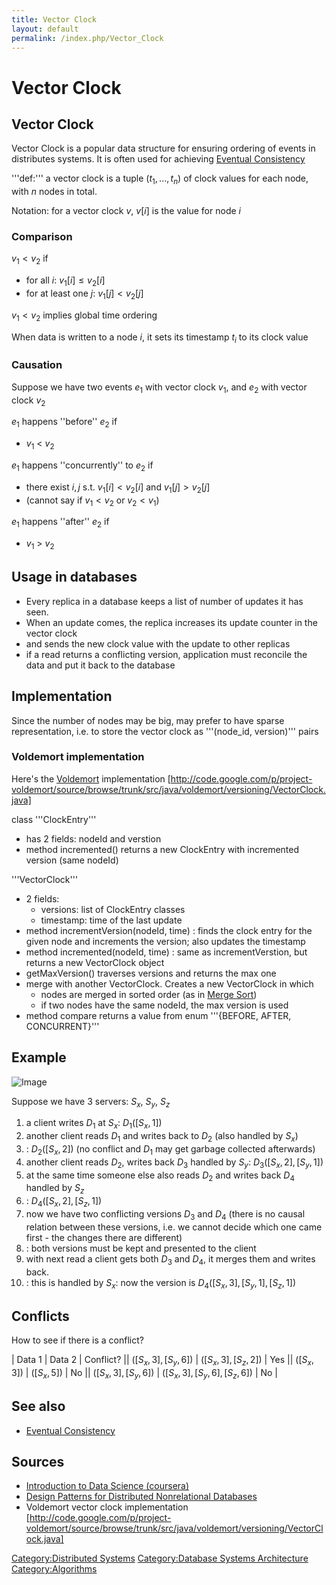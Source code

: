 ```yaml
---
title: Vector Clock
layout: default
permalink: /index.php/Vector_Clock
---
```


# Vector Clock

## Vector Clock
Vector Clock is a popular data structure for ensuring ordering of events in distributes systems. It is often used for achieving [Eventual Consistency](Eventual_Consistency)


'''def:''' a vector clock is a tuple $(t_1, ..., t_n)$  of clock values for each node, with $n$ nodes in total. 

Notation:
for a vector clock $v$, $v[i]$ is the value for node $i$ 

### Comparison
$v_1 < v_2$ if
- for all $i$: $v_1[i] \leqslant v_2[i]$
- for at least one $j$: $v_1[j] < v_2[j]$

$v_1 < v_2$ implies global time ordering 

When data is written to a node $i$, it sets its timestamp $t_i$ to its clock value


### Causation
Suppose we have two events $e_1$ with vector clock $v_1$, and $e_2$ with vector clock $v_2$

$e_1$ happens ''before'' $e_2$ if
- $v_1$ < $v_2$

$e_1$ happens ''concurrently'' to $e_2$ if
- there exist $i, j$ s.t. $v_1[i] < v_2[i]$ and $v_1[j] > v_2[j]$
- (cannot say if $v_1 < v_2$ or $v_2 < v_1$)

$e_1$ happens ''after'' $e_2$ if
- $v_1$ > $v_2$ 


## Usage in databases
- Every replica in a database keeps a list of number of updates it has seen. 
- When an update comes, the replica increases its update counter in the vector clock 
- and sends the new clock value with the update to other replicas
- if a read returns a conflicting version, application must reconcile the data and put it back to the database


## Implementation
Since the number of nodes may be big, may prefer to have sparse representation, i.e. to store the vector clock as '''(node_id, version)''' pairs


### Voldemort implementation
Here's the [Voldemort](http://www.project-voldemort.com/voldemort/) implementation [http://code.google.com/p/project-voldemort/source/browse/trunk/src/java/voldemort/versioning/VectorClock.java]


class '''ClockEntry'''
- has 2 fields: nodeId and verstion
- method incremented() returns a new ClockEntry with incremented version (same nodeId)


'''VectorClock'''
- 2 fields:
  - versions: list of ClockEntry classes
  - timestamp: time of the last update
- method incrementVersion(nodeId, time)
: finds the clock entry for the given node and increments the version; also updates the timestamp
- method incremented(nodeId, time)
: same as incrementVerstion, but returns a new VectorClock object
- getMaxVersion() traverses versions and returns the max one
- merge with another VectorClock. Creates a new VectorClock in which
  - nodes are merged in sorted order (as in [Merge Sort](Merge_Sort))
  - if two nodes have the same nodeId, the max version is used
- method compare returns a value from enum '''{BEFORE, AFTER, CONCURRENT}'''


## Example
<img src="https://raw.github.com/alexeygrigorev/ulb-adb-project-couchbd/master/report/images/vector-clock-ex.png" alt="Image">

Suppose we have 3 servers: $S_x$, $S_y$, $S_z$
1. a client writes $D_1$ at $S_x$: $D_1([S_x, 1])$
1. another client reads $D_1$ and writes back to $D_2$ (also handled by $S_x$)
1. : $D_2([S_x, 2])$ (no conflict and $D_1$ may get garbage collected afterwards)
1. another client reads $D_2$, writes back $D_3$ handled by $S_y$: $D_3([S_x, 2], [S_y, 1])$
1. at the same time someone else also reads $D_2$ and writes back $D_4$ handled by $S_z$
1. : $D_4([S_x, 2], [S_z, 1])$
1. now we have two conflicting versions $D_3$ and $D_4$ (there is no causal relation between these versions, i.e. we cannot decide which one came first - the changes there are different)
1. : both versions must be kept and presented to the client 
1. with next read a client gets both $D_3$ and $D_4$, it merges them and writes back. 
1. : this is handled by $S_x$: now the version is $D_4([S_x, 3], [S_y, 1], [S_z, 1])$


## Conflicts
How to see if there is a conflict? 


|  Data 1  |  Data 2  |  Conflict? ||  $([S_x, 3], [S_y, 6])$  |  $([S_x, 3], [S_z, 2])$  |  Yes ||  $([S_x, 3])$  |  $([S_x, 5])$  |  No || $([S_x, 3], [S_y, 6])$  |  $([S_x, 3], [S_y, 6], [S_z, 6])$  |  No |

## See also
- [Eventual Consistency](Eventual_Consistency)

## Sources
- [Introduction to Data Science (coursera)](Introduction_to_Data_Science_(coursera))
- [Design Patterns for Distributed Nonrelational Databases](http://www.slideshare.net/guestdfd1ec/design-patterns-for-distributed-nonrelational-databases)
- Voldemort vector clock implementation [http://code.google.com/p/project-voldemort/source/browse/trunk/src/java/voldemort/versioning/VectorClock.java]

[Category:Distributed Systems](Category_Distributed_Systems)
[Category:Database Systems Architecture](Category_Database_Systems_Architecture)
[Category:Algorithms](Category_Algorithms)